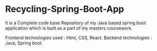 # Recycling-Spring-Boot-App
It is a Complete code base Repository of my Java based spring boot application which is built as a part of my masters coursework.

Frontend technologies used : Html, CSS, React.
Backend technologies : Java, Spring boot.


